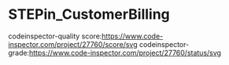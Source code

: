 # STEPin_CustomerBilling
codeinspector-quality score:https://www.code-inspector.com/project/27760/score/svg
codeinspector-grade:https://www.code-inspector.com/project/27760/status/svg
